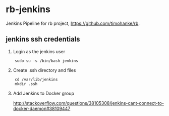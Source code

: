 # rb-jenkins
Jenkins Pipeline for rb project, https://github.com/timohanke/rb.

## jenkins ssh credentials

1. Login as the jenkins user
```
    sudo su -s /bin/bash jenkins
```
2. Create .ssh directory and files
```
    cd /var/lib/jenkins
    mkdir .ssh
```
3. Add Jenkins to Docker group

   http://stackoverflow.com/questions/38105308/jenkins-cant-connect-to-docker-daemon#38109447
